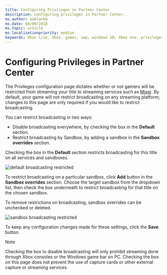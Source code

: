 ```yaml
---
title: Configuring Privileges in Partner Center
description: Configuring privileges in Partner Center.
ms.author: aablackm
ms.date: 04/09/2018
ms.topic: article
ms.localizationpriority: medium
keywords: Xbox Live, Xbox, games, uwp, windows 10, Xbox one, privileges, Partner Center
---
```


# Configuring Privileges in Partner Center

The Privileges configuration page dictates whether or not gamers will be restricted from streaming your title to streaming services such as [Mixer](https://mixer.com/).
By default, your game will not restrict broadcasting on any streaming platform; changes to this page are only required if you would like to restrict broadcasting.

You can restrict broadcasting in two ways:

* Disable broadcasting everywhere, by checking the box in the **Default** section.
* Restrict broadcasting by Sandbox, by adding a sandbox in the **Sandbox overrides** section.

Checking the box in the **Default** section restricts broadcasting for this title on all services and sandboxes.

![default broadcasting restricted](../../images/dev-center/privileges/default-privileges-check.JPG)

To restrict broadcasting on a particular sandbox, click **Add** button in the **Sandbox overrides** section. Choose the target sandbox from the dropdown list, then check the box underneath to restrict broadcasting for that title on the chosen sandbox. 

To remove restrictions on broadcasting, sandbox overrides can be unchecked or deleted.

![sandbox broadcasting restricted](../../images/dev-center/privileges/sandbox-privileges-check.JPG)

To keep any configuration changes made for these settings, click the **Save** button.

> [!NOTE]
> Checking the box to disable broadcasting will only prohibit streaming done through Xbox consoles or the Windows game bar on PC. Checking the box on this page does not prevent the use of capture cards or other external capture or streaming services.
